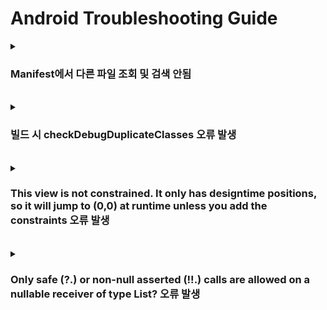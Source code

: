 # Android Troubleshooting Guide

<details>
  <summary><h3>Manifest에서 다른 파일 조회 및 검색 안됨</h3></summary>
  
<b>환경</b> : Windows/Android Studio
<br>
<b>증상</b> : Manifest에서 Activity 파일 조회 시 검색 안됨
<br>
<b>원인</b> : 적용할 Activity 파일에 package 등록 안됨
<br>
<b>해결 방안</b> : 적용할 Activity 파일에 package 등록
<br>
<b>참고 링크 : </b> X

</details>

<br>

<details>
  <summary><h3>빌드 시 checkDebugDuplicateClasses 오류 발생</h3></summary>
  
<b>환경</b> : Windows/Android Studio
<br>
<b>증상</b> : XML에서 ConstraintLayout안에 LinearLayout 추가 시 오류 발생
<br>
<b>원인</b> : 외부 라이브러리 사용 시 enableJetifier = true 등록이 안되어 발생
<br>
<b>해결 방안</b> : gradle.properties 에 enableJetifier=true 추가
<br>
<b>참고 링크 : </b> [링크](https://meoru-tech.tistory.com/22)

</details>

<br>

<details>
  <summary><h3>This view is not constrained. It only has designtime positions, so it will jump to (0,0) at runtime unless you add the constraints 오류 발생</h3></summary>
  
<b>환경</b> : Windows/Android Studio
<br>
<b>증상</b> : ConstraintLayout의의 자식 뷰가 제약 조건이 없어 발생
<br>
<b>원인</b> : ConstraintLayout의 자식 뷰들은 최소 하나의 수평 또는 수직 제약 조건 필수
<br>
<b>해결 방안</b> : 아래와 같이 제약 조건 추가
```
app:layout_constraintTop_toBottomOf="parent"
app:layout_constraintStart_toStartOf="parent"
```
<b>참고 링크 : </b> X

</details>

<br>

<details>
  <summary><h3>Only safe (?.) or non-null asserted (!!.) calls are allowed on a nullable receiver of type List<Row>? 오류 발생</h3></summary>
  
<b>환경</b> : Windows/Android Studio
<br>
<b>증상</b> : List<Row>? 타입 Size 반복 시 오류 발생
<br>
<b>원인</b> : List<Row>? 타입인데 null 체크를 하지 않아 발생
<br>
<b>해결 방안</b> : 아래와 같이 null 체크
```
if([변수] != null) {
}
```
<b>참고 링크 : </b> X

</details>

